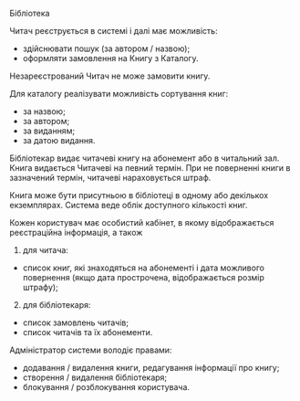 Бібліотека

Читач реєструється в системі і далі має можливість:
- здійснювати пошук (за автором / назвою);
- оформляти замовлення на Книгу з Каталогу.

Незареєстрований Читач не може замовити книгу.

Для каталогу реалізувати можливість сортування книг:
- за назвою;
- за автором;
- за виданням;
- за датою видання.

Бібліотекар видає читачеві книгу на абонемент або в читальний зал.
Книга видається Читачеві на певний термін. При не поверненні книги в зазначений термін, читачеві нараховується штраф.

Книга може бути присутньою в бібліотеці в одному або декількох екземплярах. Система веде облік доступного кількості книг.

Кожен користувач має особистий кабінет, в якому відображається реєстраційна інформація, а також
1) для читача:
- список книг, які знаходяться на абонементі і дата можливого повернення (якщо дата прострочена, відображається розмір штрафу);

2) для бібліотекаря:
- список замовлень читачів;
- список читачів та їх абонементи.

Адміністратор системи володіє правами:
- додавання / видалення книги, редагування інформації про книгу;
- створення / видалення бібліотекаря;
- блокування / розблокування користувача.
